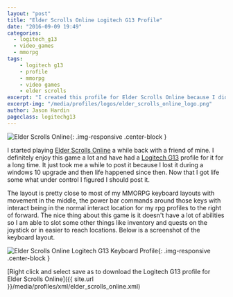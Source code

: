 ```yaml
---
layout: "post"
title: "Elder Scrolls Online Logitech G13 Profile"
date: "2016-09-09 19:49"
categories:
  - logitech_g13
  - video_games
  - mmorpg
tags:
    - logitech g13
    - profile
    - mmorpg
    - video games
    - elder scrolls
excerpt: "I created this profile for Elder Scrolls Online because I didn't find a default one."
excerpt-img: "/media/profiles/logos/elder_scrolls_online_logo.png"
author: Jason Hardin
pageclass: logitechg13
---
```

![Elder Scrolls Online]({{site.url}}/media/profiles/logos/elder_scrolls_online_logo.png){: .img-responsive  .center-block }

I started playing [Elder Scrolls Online](http://www.elderscrollsonline.com/) a while back with a friend of mine. I definitely enjoy this game a lot and have had a [Logitech G13](http://gaming.logitech.com/en-us/product/g13-advanced-gameboard) profile for it for a long time. It just took me a while to post it because I lost it during a windows 10 upgrade and then life happened since then. Now that I got life some what under control I figured I should post it.

The layout is pretty close to most of my MMORPG keyboard layouts with movement in the middle, the power bar commands around those keys with interact being in the normal interact location for my rpg profiles to the right of forward. The nice thing about this game is it doesn't have a lot of abilities so I am able to slot some other things like inventory and quests on the joystick or in easier to reach locations. Below is a screenshot of the keyboard layout.

![Elder Scrolls Online Logitech G13 Keyboard Profile]({{site.url}}/media/profiles/layouts/elder_scrolls_online_keyboard_layout.png){: .img-responsive  .center-block }

[Right click and select save as to download the Logitech G13 profile for Elder Scrolls Online]({{ site.url }}/media/profiles/xml/elder_scrolls_online.xml)
